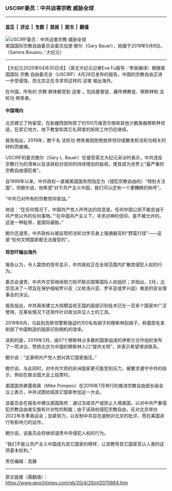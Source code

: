### USCIRF委员：中共迫害宗教 威胁全球

---

#### [首页](../../../..?n12070864) &nbsp;|&nbsp; [评论](../../../../../epoch-comment?n12070864) &nbsp;|&nbsp; [专题](../../../../../epoch-special?n12070864) &nbsp;|&nbsp; [禁闻](../../../../../epoch-news?n12070864) &nbsp;|&nbsp; [禁书](../../../../../books?n12070864) &nbsp;|&nbsp; [翻墙](https://github.com/gfw-breaker/nogfw/blob/master/README.md?n12070864)


<div><img alt="USCIRF委员：中共迫害宗教 威胁全球" class="attachment-djy_600_400 size-djy_600_400 wp-post-image" src="https://i.epochtimes.com/assets/uploads/2020/04/0001-6-600x400.jpg"/>
<div class="caption">
 美国国际宗教自由委员会委员加里·鲍尔（Gary Bauer），拍摄于2019年5月9日。（Samira Bouaou／大纪元）
</div></div><hr/><div class="post_content" id="artbody" itemprop="articleBody">
 <!-- article content begin -->
 <p>
  【大纪元2020年04月30日讯】（英文大纪元记者Eva Fu报导／李辰编译）根据美国国际
  <ok href="https://www.epochtimes.com/gb/tag/%E5%AE%97%E6%95%99.html">
   宗教
  </ok>
  自由委员会（USCIRF）4月28日发布的报告，中国的宗教自由正进一步受侵蚀，而北京正在寻求将这样的
  <ok href="https://www.epochtimes.com/gb/tag/%E8%BF%AB%E5%AE%B3.html">
   迫害
  </ok>
  输出海外。
 </p>
 <p>
  在中国，所有的
  <ok href="https://www.epochtimes.com/gb/tag/%E5%AE%97%E6%95%99.html">
   宗教
  </ok>
  群体都受到
  <ok href="https://www.epochtimes.com/gb/tag/%E8%BF%AB%E5%AE%B3.html">
   迫害
  </ok>
  ，包括基督徒、藏传佛教徒、穆斯林和
  <ok href="https://www.epochtimes.com/gb/tag/%E6%B3%95%E8%BD%AE%E5%8A%9F.html">
   法轮功
  </ok>
  修炼者。
 </p>
 <h4>
  中国境内
 </h4>
 <p>
  北京建立了拘留营，在新疆西部拘禁了约100万维吾尔族和其他少数族裔穆斯林信徒。在其它地方，地下教堂和其它礼拜堂的拆除工作仍在继续。
 </p>
 <p>
  报告指出，2019年，数千名
  <ok href="https://www.epochtimes.com/gb/tag/%E6%B3%95%E8%BD%AE%E5%8A%9F.html">
   法轮功
  </ok>
  修炼者因拒绝放弃信仰或散发和法轮功相关的材料而被捕。
 </p>
 <p>
  USCIRF的委员鲍尔（Gary L. Bauer）在接受英文大纪元采访时表示，中共违反宗教行为的清单以及该政权对信仰的持续增加的敌视，使其成为世界上“最严重的宗教自由侵犯者”。
 </p>
 <p>
  自1999年以来，中共政权一直被美国国务院指定为（侵犯宗教自由的）“特别关注国”，但鲍尔说，他希望“对于共产主义中国，我们可以还有一个更糟糕的称呼”。
 </p>
 <p>
  “中共已对所有的宗教信仰宣战。”
 </p>
 <p>
  他说：“在任何情况下，中国共产党人所传达的信息是，任何中国公民不能忠诚于共产党以外的任何事物。”“在中国共产主义下，寻求对神的信仰，是不被允许的。这是一种耻辱，是国际威胁。”
 </p>
 <p>
  鲍尔还谴责，中共政权从被监禁的法轮功学员身上强摘器官的“野蛮行径”——这是“任何文明国家都无法接受的”。
 </p>
 <h4>
  将恐吓输出海外
 </h4>
 <p>
  报告认为，令人震惊的信号显示，中共政权正在全球范围内扩散其侵犯人权的行为。
 </p>
 <p>
  委员会谴责，中共外交官继续努力败坏联合国等国际人权组织；并指出，2月，北京否决了一项旨在保护缅甸罗兴亚（又称洛兴亚、罗辛亚或罗兴迦）难民的安全理事会的决议。
 </p>
 <p>
  报告指出，中共用来建立大规模监视王国的面部识别技术已在一百多个国家中广泛使用，在某些情况下还用作针对政治异见人士的工具。
 </p>
 <p>
  2019年8月，乌兹别克斯坦警察强迫约100名有胡子的穆斯林刮胡子，称面部毛发削弱了中国制造的面部识别相机的效率。
 </p>
 <p>
  讽刺的是，2019年3月，由57个穆斯林占多数的国家组成的伊斯兰合作组织发布了一项决议，赞扬北京为中国的穆斯林人口“提供关照”，并表示希望增进联系。
 </p>
 <p>
  鲍尔说：“这表明共产党人想对其它国家施压。”
 </p>
 <p>
  鲍尔说，与此同时，对中共欠债的非洲国家更可能受到压力，被要求遵守中共的指示，例如在联合国大会上投票时。
 </p>
 <p>
  美国国务卿蓬佩奥（Mike Pompeo）在2019年7月举行的推进宗教自由部长级会议上表示，中共试图劝阻其它国家参加这一大会。
 </p>
 <p>
  该委员会在报告中建议美国政府：通过冻结资产或禁止入境美国，以对中共严重侵犯宗教自由者实施有针对性的制裁；由于该政权侵犯宗教自由，反对北京举办2022年冬季奥运会；加紧努力，以反制中共旨在遏制对北京的批评，而在美国进行有影响力的运作。
 </p>
 <p>
  鲍尔说，该委员会将继续谴责中共侵犯人权的行为。
 </p>
 <p>
  “我们不能让共产主义中国成为其它国家的榜样，让其教导其它国家否认人类的这项基本权利。”
 </p>
 <p>
  责任编辑：高静
 </p>
 <!-- article content end -->
 <div id="below_article_ad">
 </div>
</div>


---

原文链接（需翻墙）：https://www.epochtimes.com/gb/20/4/29/n12070864.htm